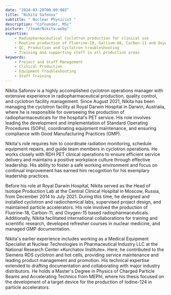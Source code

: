 ```yaml
---
date: "2024-03-20T00:00:00Z"
title: "Nikita Safonov"
subtitle: " Nuclear Physicist "
description: "Cofounder, MSc"
picture: "/team/Nikita.webp"
expertise:
    - Radiopharmaceutical Cyclotron production for clinical use
    - Routine production of Fluorine-18, Gallium-68, Carbon-11 and Oxygen-18 based tracers 
    - QC, Production and Cyclotron troubleshooting
    - Training and supporting staff in all production areas  
keywords:
    - Project and Staff Management
    - Clinical Production 
    - Equipment Troubleshooting
    - Staff Training 
---
```

Nikita Safonov is a highly accomplished cyclotron operations manager with extensive experience in radiopharmaceutical production, quality control, and cyclotron facility management. Since August 2021, Nikita has been managing the cyclotron facility at Royal Darwin Hospital in Darwin, Australia, where he is responsible for overseeing the production of radiopharmaceuticals for the hospital's PET service. His role involves leading the development and implementation of Standard Operating Procedures (SOPs), coordinating equipment maintenance, and ensuring compliance with Good Manufacturing Practices (GMP).

Nikita's role requires him to coordinate radiation monitoring, schedule equipment repairs, and guide team members in cyclotron operations. He works closely with RDH PET clinical operations to ensure efficient service delivery and maintains a positive workplace culture through effective leadership. His ability to foster a safe working environment and focus on continual improvement has earned him recognition for his exemplary leadership practices.

Before his role at Royal Darwin Hospital, Nikita served as the Head of Isotope Production Lab at the Central Clinical Hospital in Moscow, Russia, from December 2014 to July 2021. During this time, he designed and installed cyclotron and radiochemical labs, supervised project design, and maintained particle accelerators. His role involved the production of Fluorine-18, Carbon-11, and Oxygen-15 based radiopharmaceuticals. Additionally, Nikita facilitated international collaborations for training and scientific research, developed refresher courses in nuclear medicine, and managed GMP documentation.

Nikita's earlier experience includes working as a Medical Equipment Specialist at Nuclear Technologies in Pharmaceutical Industry LLC at the National Research Center «Kurchatov Institute». Here, he contributed to the Siemens RDS cyclotron and hot cells, providing service maintenance and leading product management and promotion. His technical expertise extended to drafting documentation and collaborating with major industry distributors.
He holds a Master's Degree in Physics of Charged Particle Beams and Accelerating Technics from MEPhI, where his thesis focused on the development of a target device for the production of Iodine-124 in particle accelerators.  
